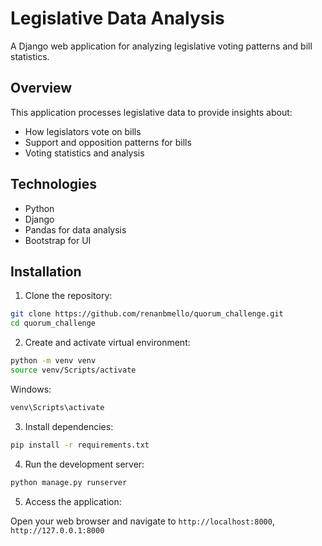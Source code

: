 # Legislative Data Analysis

A Django web application for analyzing legislative voting patterns and bill statistics.

## Overview

This application processes legislative data to provide insights about:
- How legislators vote on bills
- Support and opposition patterns for bills
- Voting statistics and analysis

## Technologies

- Python 
- Django 
- Pandas for data analysis
- Bootstrap for UI


## Installation

1. Clone the repository:

```bash
git clone https://github.com/renanbmello/quorum_challenge.git
cd quorum_challenge
```

2. Create and activate virtual environment:

```bash
python -m venv venv
source venv/Scripts/activate
```

Windows:
```bash
venv\Scripts\activate
```

3. Install dependencies:

```bash
pip install -r requirements.txt
```

4. Run the development server:

```bash
python manage.py runserver
```

5. Access the application:

Open your web browser and navigate to `http://localhost:8000`, `http://127.0.0.1:8000`
